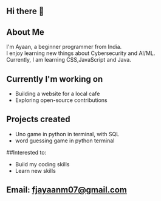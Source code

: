 ## Hi there 👋

## About Me

I'm Ayaan, a beginner programmer from India.  
I enjoy learning new things about Cybersecurity and AI/ML.  
Currently, I am learning CSS,JavaScript and Java.

## Currently I'm working on

- Building a website for a local cafe
- Exploring open-source contributions

## Projects created

- Uno game in python in terminal, with SQL
- word guessing game in python terminal

##Interested to:
- Build my coding skills
- Learn new skills

## Email: fjayaanm07@gmail.com


<!--
**optimus-h/optimus-h** is a ✨ _special_ ✨ repository because its `README.md` (this file) appears on your GitHub profile.

Here are some ideas to get you started:

- 🔭 I’m currently working on ...
- 🌱 I’m currently learning ...
- 👯 I’m looking to collaborate on ...
- 🤔 I’m looking for help with ...
- 💬 Ask me about ...
- 📫 How to reach me: ...
- 😄 Pronouns: ...
- ⚡ Fun fact: ...
-->
